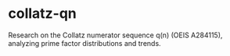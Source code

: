 # collatz-qn
Research on the Collatz numerator sequence q(n) (OEIS A284115), analyzing prime factor distributions and trends.
